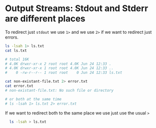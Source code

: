 # Output Streams: Stdout and Stderr are different places

To redirect just `stdout` we use `1>` and we use `2>` if we want to redirect just errors.

```bash
ls -lsah 1> ls.txt
cat ls.txt

# total 16K
# 4.0K drwxr-xr-x 2 root root 4.0K Jun 24 12:33 .
# 4.0K drwxr-xr-x 1 root root 4.0K Jun 24 12:33 ..
#    0 -rw-r--r-- 1 root root    0 Jun 24 12:33 ls.txt

cat non-existant-file.txt 2> error.txt
cat error.txt
# non-existant-file.txt: No such file or directory

# or both at the same time
# ls -lsah 1> ls.txt 2> error.txt
```

If we want to redirect both to the same place we use just use the usual `>`

```bash
  ls -lsah > ls.txt
```
